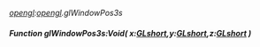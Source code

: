 _[opengl](../../modules/opengl/opengl-module.md):[opengl](../../modules/opengl/opengl-module.md).glWindowPos3s_
##### Function glWindowPos3s:Void( x:[GLshort](../../modules/opengl/opengl-glshort.md),y:[GLshort](../../modules/opengl/opengl-glshort.md),z:[GLshort](../../modules/opengl/opengl-glshort.md) )
